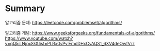 # Summary

알고리즘 문제: 
https://leetcode.com/problemset/algorithms/ 
 

알고리즘 개념: 
https://www.geeksforgeeks.org/fundamentals-of-algorithms/
https://www.youtube.com/watch?v=qQ5iLNjpxSk&list=PLRx0vPvlEmdDHxCvAQS1_6XV4deOwfVrz
